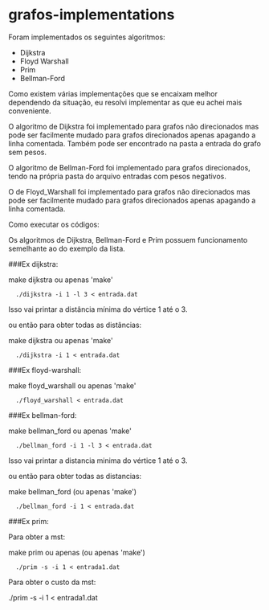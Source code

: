   # grafos-implementations

  Foram implementados os seguintes algoritmos:

  - Dijkstra
  - Floyd Warshall
  - Prim
  - Bellman-Ford

  Como existem várias implementações que se encaixam melhor dependendo da situação, eu resolvi implementar as que eu achei mais conveniente.

  O algoritmo de Dijkstra foi implementado para grafos não direcionados mas pode ser facilmente mudado para grafos direcionados apenas apagando a linha comentada. Também pode ser encontrado na pasta a entrada do grafo sem pesos.

  O algoritmo de Bellman-Ford foi implementado para grafos direcionados, tendo na própria pasta do arquivo entradas com pesos negativos.

  O de Floyd_Warshall foi implementado para grafos não direcionados mas pode ser facilmente mudado para grafos direcionados apenas apagando a linha comentada.

  Como executar os códigos:

  Os algoritmos de Dijkstra, Bellman-Ford e Prim possuem funcionamento semelhante ao do exemplo da lista.

  ###Ex dijkstra:



  make dijkstra ou apenas 'make'
```
  ./dijkstra -i 1 -l 3 < entrada.dat
```
  Isso vai printar a distância mínima do vértice 1 até o 3.



  ou então para obter todas as distâncias:

  make dijkstra ou apenas 'make'
```
  ./dijkstra -i 1 < entrada.dat
```


  ###Ex floyd-warshall:

  make floyd_warshall ou apenas 'make'
```
  ./floyd_warshall < entrada.dat
```


  ###Ex bellman-ford:

  make bellman_ford ou apenas 'make'
```
  ./bellman_ford -i 1 -l 3 < entrada.dat
```
  Isso vai printar a distancia minima do vértice 1 até o 3.



  ou então para obter todas as distancias:

  make bellman_ford (ou apenas 'make')
```
  ./bellman_ford -i 1 < entrada.dat
```



  ###Ex prim:

  Para obter a mst:

  make prim ou apenas (ou apenas 'make')
```
  ./prim -s -i 1 < entrada1.dat
```


  Para obter o custo da mst:

  ./prim -s -i 1 < entrada1.dat
